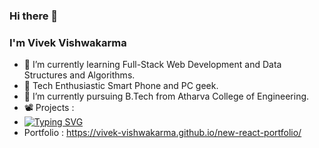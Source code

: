 ### Hi there 👋

### I'm Vivek Vishwakarma
- 🌱 I’m currently learning Full-Stack Web Development and Data Structures and Algorithms.
- 📲 Tech Enthusiastic Smart Phone and PC geek.
- 🔭 I’m currently pursuing B.Tech from Atharva College of Engineering.
- 📽️ Projects : 
- [![Typing SVG](https://readme-typing-svg.herokuapp.com?color=%2336BCF7&size=16&vCenter=true&lines=Vflix;News+App+Using+React;Discord+Bot;Notes+App;Weather+App;Music+Player;And+Many+More)](https://git.io/typing-svg)
- Portfolio : https://vivek-vishwakarma.github.io/new-react-portfolio/
